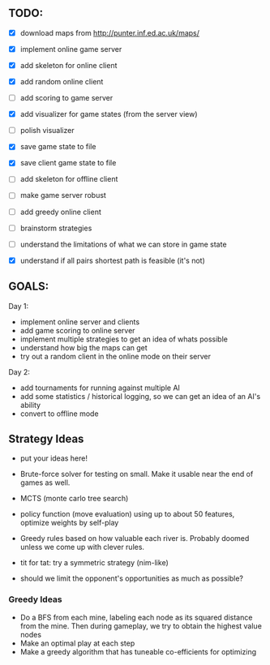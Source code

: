 ## TODO:

* [x] download maps from http://punter.inf.ed.ac.uk/maps/
* [x] implement online game server
* [x] add skeleton for online client
* [x] add random online client
* [ ] add scoring to game server
* [x] add visualizer for game states (from the server view)
* [ ] polish visualizer
* [x] save game state to file
* [x] save client game state to file
* [ ] add skeleton for offline client
* [ ] make game server robust
* [ ] add greedy online client
* [ ] brainstorm strategies
* [ ] understand the limitations of what we can store in game state
* [x] understand if all pairs shortest path is feasible (it's not)


## GOALS:

Day 1:

 * implement online server and clients
 * add game scoring to online server
 * implement multiple strategies to get an idea of whats possible
 * understand how big the maps can get
 * try out a random client in the online mode on their server

Day 2:

  * add tournaments for running against multiple AI
  * add some statistics / historical logging, so we can get an idea of an AI's ability
  * convert to offline mode

## Strategy Ideas

* put your ideas here!

* Brute-force solver for testing on small. Make it usable near the end of games
  as well.
* MCTS (monte carlo tree search)
* policy function (move evaluation) using up to about 50 features, optimize weights by self-play
* Greedy rules based on how valuable each river is. Probably doomed unless we
  come up with clever rules.
* tit for tat: try a symmetric strategy (nim-like)
* should we limit the opponent's opportunities as much as possible?

### Greedy Ideas

* Do a BFS from each mine, labeling each node as its squared distance from the mine. Then during gameplay, we try to obtain the highest value nodes
* Make an optimal play at each step
* Make a greedy algorithm that has tuneable co-efficients for optimizing
